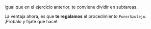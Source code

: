 Igual que en el ejercicio anterior, te conviene dividir en subtareas. 

La ventaja ahora, es que **te regalamos** el procedimiento `PonerAzulejo`. ¡Probalo y fijate qué hace!